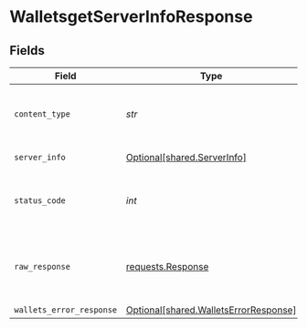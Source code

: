 # WalletsgetServerInfoResponse


## Fields

| Field                                                                                 | Type                                                                                  | Required                                                                              | Description                                                                           |
| ------------------------------------------------------------------------------------- | ------------------------------------------------------------------------------------- | ------------------------------------------------------------------------------------- | ------------------------------------------------------------------------------------- |
| `content_type`                                                                        | *str*                                                                                 | :heavy_check_mark:                                                                    | HTTP response content type for this operation                                         |
| `server_info`                                                                         | [Optional[shared.ServerInfo]](../../models/shared/serverinfo.md)                      | :heavy_minus_sign:                                                                    | Server information                                                                    |
| `status_code`                                                                         | *int*                                                                                 | :heavy_check_mark:                                                                    | HTTP response status code for this operation                                          |
| `raw_response`                                                                        | [requests.Response](https://requests.readthedocs.io/en/latest/api/#requests.Response) | :heavy_minus_sign:                                                                    | Raw HTTP response; suitable for custom response parsing                               |
| `wallets_error_response`                                                              | [Optional[shared.WalletsErrorResponse]](../../models/shared/walletserrorresponse.md)  | :heavy_minus_sign:                                                                    | Error                                                                                 |